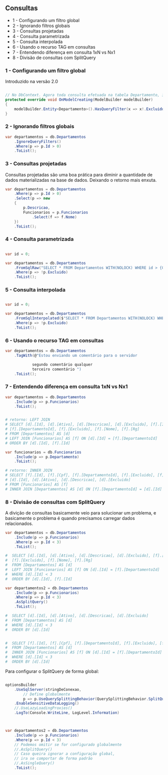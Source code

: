 ## Consultas 

* 1 - Configurando um filtro global
* 2 - Ignorando filtros globais
* 3 - Consultas projetadas
* 4 - Consulta parametrizada
* 5 - Consulta interpolada
* 6 - Usando o recurso TAG em consultas
* 7 - Entendendo diferença em consulta 1xN vs Nx1
* 8 - Divisão de consultas com SplitQuery



### 1 - Configurando um filtro global

Introduzido na versão 2.0


```c#

// No DbContext. Agora toda consulta efetuada na tabela Departamento, incluira esse filtro
protected override void OnModelCreating(ModelBuilder modelBuilder)
{
    modelBuilder.Entity<Departamento>().HasQueryFilter(x => x!.Excluido);
}
```



### 2 - Ignorando filtros globais
```c#
var departamentos = db.Departamentos
    .IgnoreQueryFilters()
    .Where(p => p.Id > 0)
    .ToList();
```


### 3 - Consultas projetadas

Consultas projetadas são uma boa prática para diminir a quantidade de 
dados materializadas na base de dados. Deixando o retorno mais enxuta.

```c#
var departamentos = db.Departamentos
    .Where(p => p.Id > 0)
    .Select(p => new
    {
        p.Descricao,
        Funcionarios = p.Funcionarios
            .Select(f => f.Nome)
    })
    .ToList();
```



### 4 - Consulta parametrizada
```C#

var id = 0;

var departamentos = db.Departamentos
    .FromSqlRaw("SELECT * FROM Departamentos WITH(NOLOCK) WHERE id > {0}", id)
    .Where(p => !p.Excluido)
    .ToList();
```

### 5 - Consulta interpolada
```C#

var id = 0;

var departamentos = db.Departamentos
    .FromSqlInterpolated($"SELECT * FROM Departamentos WITH(NOLOCK) WHERE id > {id}" )
    .Where(p => !p.Excluido)
    .ToList();
```

### 6 - Usando o recurso TAG em consultas
```c#
var departamentos = db.Departamentos
    .TagWith(@"Estou enviando um comentário para o servidor

            segundo comentário qualquer
            terceiro comentário ")
    .ToList();
```

### 7 - Entendendo diferença em consulta 1xN vs Nx1
```c#
var departamentos = db.Departamentos
    .Include(p => p.Funcionarios)
    .ToList();
```

```bash

# retorno: LEFT JOIN
# SELECT [d].[Id], [d].[Ativo], [d].[Descricao], [d].[Excluido], [f].[Id], [f].[Cpf], 
# [f].[DepartamentoId], [f].[Excluido], [f].[Nome], [f].[Rg]
# FROM [Departamentos] AS [d]
# LEFT JOIN [Funcionarios] AS [f] ON [d].[Id] = [f].[DepartamentoId]
# ORDER BY [d].[Id], [f].[Id]

```


```c#
var funcionarios = db.Funcionarios
    .Include(p => p.Departamento)
    .ToList();
```

```bash
# retorno: INNER JOIN
# SELECT [f].[Id], [f].[Cpf], [f].[DepartamentoId], [f].[Excluido], [f].[Nome], [f].[Rg], 
# [d].[Id], [d].[Ativo], [d].[Descricao], [d].[Excluido]
# FROM [Funcionarios] AS [f]
# INNER JOIN [Departamentos] AS [d] ON [f].[DepartamentoId] = [d].[Id]

```

### 8 - Divisão de consultas com SplitQuery

A divição de consultas basicamente veio para solucionar um problema, e basicamente o problema é quando precisamos carregar dados relacionados.

```c#
var departamentos = db.Departamentos
    .Include(p => p.Funcionarios)
    .Where(p => p.Id < 3)
    .ToList();
```

```bash
#  SELECT [d].[Id], [d].[Ativo], [d].[Descricao], [d].[Excluido], [f].[Id], [f].[Cpf], [f].[DepartamentoId], 
#  [f].[Excluido], [f].[Nome], [f].[Rg]
#  FROM [Departamentos] AS [d]
#  LEFT JOIN [Funcionarios] AS [f] ON [d].[Id] = [f].[DepartamentoId]
#  WHERE [d].[Id] < 3
#  ORDER BY [d].[Id], [f].[Id]


```

```c#
var departamentos2 = db.Departamentos
    .Include(p => p.Funcionarios)
    .Where(p => p.Id < 3)
    .AsSplitQuery()
    .ToList();
```

```bash
#  SELECT [d].[Id], [d].[Ativo], [d].[Descricao], [d].[Excluido]
#  FROM [Departamentos] AS [d]
#  WHERE [d].[Id] < 3
#  ORDER BY [d].[Id]


#  SELECT [f].[Id], [f].[Cpf], [f].[DepartamentoId], [f].[Excluido], [f].[Nome], [f].[Rg], [d].[Id]
#  FROM [Departamentos] AS [d]
#  INNER JOIN [Funcionarios] AS [f] ON [d].[Id] = [f].[DepartamentoId]
#  WHERE [d].[Id] < 3
#  ORDER BY [d].[Id]
```


Para configurar o SplitQuery de forma global:

```c#

optionsBuilder
    .UseSqlServer(stringDeConexao, 
        // Define globalmente
        p => p.UseQuerySplittingBehavior(QuerySplittingBehavior.SplitQuery))
    .EnableSensitiveDataLogging()
    //.UseLazyLoadingProxies()
    .LogTo(Console.WriteLine, LogLevel.Information)



var departamentos2 = db.Departamentos
    .Include(p => p.Funcionarios)
    .Where(p => p.Id < 3)
    // Podemos omitir se for configurado globalmente
    //.AsSplitQuery()
    // Caso queira ignorar a configuração global, 
    // ira se comportar de forma padrão
    //.AsSingleQuery()
    .ToList();

```




